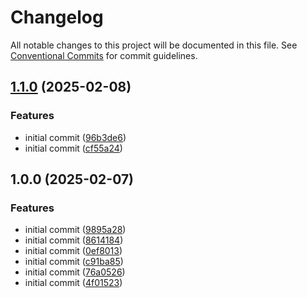 # Changelog

All notable changes to this project will be documented in this file. See
[Conventional Commits](https://conventionalcommits.org) for commit guidelines.

## [1.1.0](https://github.com/svange/augint-github/compare/v1.0.0...v1.1.0) (2025-02-08)


### Features

* initial commit ([96b3de6](https://github.com/svange/augint-github/commit/96b3de6a1f6ffeaa538c8fe6056422ad5e660132))
* initial commit ([cf55a24](https://github.com/svange/augint-github/commit/cf55a24c36bb8995b6d0b970b242123d7e621225))

## 1.0.0 (2025-02-07)


### Features

* initial commit ([9895a28](https://github.com/svange/augint-github/commit/9895a2863c145bc86b3d27d85f736d68f94e1680))
* initial commit ([8614184](https://github.com/svange/augint-github/commit/861418440b4a24c834c3f140b4e0efcc50c5be9d))
* initial commit ([0ef8013](https://github.com/svange/augint-github/commit/0ef80131962e6f83de1165b02d6a322ec37ac902))
* initial commit ([c91ba85](https://github.com/svange/augint-github/commit/c91ba85da6b2baa9a2eca69105030c4824641428))
* initial commit ([76a0526](https://github.com/svange/augint-github/commit/76a0526cffeb8ab3a8619722cc02feee4bf41fe0))
* initial commit ([4f01523](https://github.com/svange/augint-github/commit/4f01523245b175475fdf042126ab32a4344cefd0))
